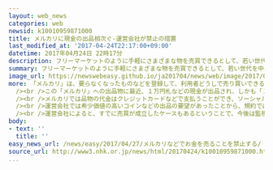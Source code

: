 ```yaml
---
layout: web_news
categories: web
newsid: k10010959871000
title: メルカリに現金の出品相次ぐ-運営会社が禁止の措置
last_modified_at: '2017-04-24T22:17:00+09:00'
datetime: 2017年04月24日 22時17分
description: フリーマーケットのように手軽にさまざまな物を売買できるとして、若い世代を中心に人気のスマートフォンアプリの「メルカリ」に、「１万円札」などの現金が出品されるケースが相次ぎ、運営会社は「規約で禁止しているマネーロンダリング行為にあたるおそれがある」として、現行貨幣の出品を禁止するとともに監視を強化することにしています。
summary: フリーマーケットのように手軽にさまざまな物を売買できるとして、若い世代を中心に人気のスマートフォンアプリの「メルカリ」に、「１万円札」などの現金が出品されるケースが相次ぎ、運営会社は「規約で禁止しているマネーロンダリング行為にあたるおそれがある」として、現行貨幣の出品を禁止するとともに監視を強化することにしています。
image_url: https://newswebeasy.github.io/ja201704/news/web/image/2017/04/27/k10010959871000.jpg
more: 「メルカリ」は、要らなくなったものなどを登録して、利用者どうしで売り買いできるスマートフォンのアプリで、ネットオークションと違ってフリーマーケットのように品物をすぐに購入できる手軽さから、若い世代を中心に人気が集まり、運営会社「メルカリ」によると、アプリのダウンロード件数は４０００万件を超え、掲載されている出品は１００万点を超えるということです。<br
  /><br />この「メルカリ」への出品物に最近、１万円札などの現金が出品され、しかも「１万円札５枚で５万９０００円」といった額面以上の金額がつけられるケースが相次いでいました。<br
  /><br />メルカリでは品物の代金はクレジットカードなどで支払うことができ、ソーシャルメディアなどでは、「すぐに現金がほしい人や何らかの理由でクレジットカードのキャッシングを利用できない人に向けた、新手の現金化ビジネスでは」といった指摘が出ていました。<br
  /><br />運営会社では希少価値の高いコインなどの出品の要望があったことから、規約では現金の出品は禁止していませんでしたが、最近相次いでいるケースは、「規約で禁止しているマネーロンダリングを目的とした行為にあたるおそれがある」として、２２日付けで現行貨幣の出品を禁止したということです。<br
  /><br />運営会社によると、すでに売買が成立したケースもあるということで、今後は監視を強化して、規約に反する出品は見つけしだい削除していくということです。
body:
- text: ''
  title: ''
easy_news_url: /news/easy/2017/04/27/メルカリなどでお金を売ることを禁止する/
source_url: http://www3.nhk.or.jp/news/html/20170424/k10010959871000.html?utm_int=nsearch_contents_search-items_003
...
```

